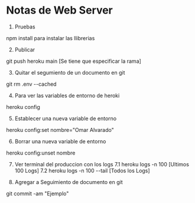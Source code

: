 # Notas de Web Server

1. Pruebas

npm install para instalar las llibrerias

2. Publicar 

git push heroku main [Se tiene que especificar la rama]

3. Quitar el segumiento de un documento en git

git rm .env --cached

4. Para ver las variables de entorno de heroki

heroku config

5. Establecer una nueva variable de entorno 

heroku config:set nombre="Omar Alvarado"

6. Borrar una nueva variable de entorno 

heroku config:unset nombre

7. Ver terminal del produccion con los logs
    7.1 heroku logs -n 100 [Ultimos 100 Logs]
    7.2 heroku logs -n 100 --tail [Todos los Logs]

8. Agregar a Seguimiento de documento en git

git commit -am "Ejemplo"

